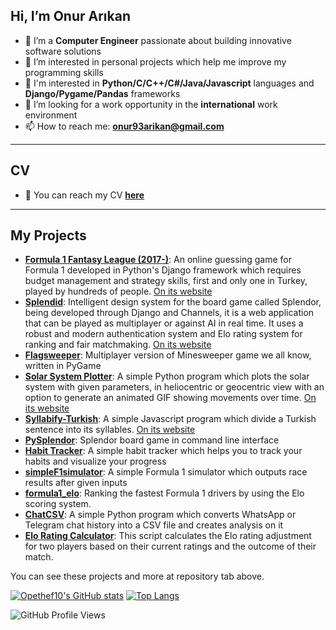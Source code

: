 ## Hi, I’m Onur Arıkan
- 🌱 I’m a **Computer Engineer** passionate about building innovative software solutions
- 💞️ I’m interested in personal projects which help me improve my programming skills
- 🔭 I'm interested in **Python/C/C++/C#/Java/Javascript** languages and **Django/Pygame/Pandas** frameworks
- 👀 I’m looking for a work opportunity in the **international** work environment
- 📫 How to reach me: **[onur93arikan@gmail.com](mailto:onur93arikan@gmail.com)**

---
## CV
- 🔗 You can reach my CV **[here](https://opethef10.github.io/resume/)**

---
## My Projects
- **[Formula 1 Fantasy League (2017-)](https://github.com/opethef10/formula1turkiye)**: An online guessing game for Formula 1 developed in Python's Django framework which requires budget management and strategy skills, first and only one in Turkey, played by hundreds of people. [On its website](https://tinyurl.com/formula1turkiye)
- **[Splendid](https://senior.ceng.metu.edu.tr/2024/SPLENDID/)**: Intelligent design system for the board game called Splendor, being developed through Django and Channels, it is a web application that can be played as multiplayer or against AI in real time. It uses a robust and modern authentication system and Elo rating system for ranking and fair matchmaking. [On its website](https://splendid-board-game-b7f0a159ac49.herokuapp.com/home/)
- **[Flagsweeper](https://github.com/opethef10/Flagsweeper)**: Multiplayer version of Minesweeper game we all know, written in PyGame
- **[Solar System Plotter](https://github.com/opethef10/solar_system_plotter)**: A simple Python program which plots the solar system with given parameters, in heliocentric or geocentric view with an option to generate an animated GIF showing movements over time. [On its website](https://solarsystemplotter.pythonanywhere.com)
- **[Syllabify-Turkish](https://github.com/opethef10/Syllabify-Turkish)**: A simple Javascript program which divide a Turkish sentence into its syllables. [On its website](https://opethef10.github.io/Syllabify-Turkish/)
- **[PySplendor](https://github.com/opethef10/PySplendor)**: Splendor board game in command line interface
- **[Habit Tracker](https://github.com/opethef10/habit_tracker)**: A simple habit tracker which helps you to track your habits and visualize your progress
- **[simpleF1simulator](https://github.com/opethef10/simpleF1simulator)**: A simple Formula 1 simulator which outputs race results after given inputs
- **[formula1_elo](https://github.com/opethef10/formula1_elo)**: Ranking the fastest Formula 1 drivers by using the Elo scoring system.
- **[ChatCSV](https://github.com/opethef10/chat_csv)**: A simple Python program which converts WhatsApp or Telegram chat history into a CSV file and creates analysis on it
- **[Elo Rating Calculator](https://github.com/opethef10/elo_calculator)**: This script calculates the Elo rating adjustment for two players based on their current ratings and the outcome of their match.

You can see these projects and more at repository tab above.

[![Opethef10's GitHub stats](https://github-readme-stats.vercel.app/api?username=opethef10&show_icons=true&hide_rank=true)](https://github.com/anuraghazra/github-readme-stats)
[![Top Langs](https://github-readme-stats.vercel.app/api/top-langs/?username=opethef10&layout=donut)](https://github.com/anuraghazra/github-readme-stats)

![GitHub Profile Views](https://komarev.com/ghpvc/?username=opethef10)
<!---
opethef10/opethef10 is a ✨ special ✨ repository because its `README.md` (this file) appears on your GitHub profile.
You can click the Preview link to take a look at your changes.
--->
